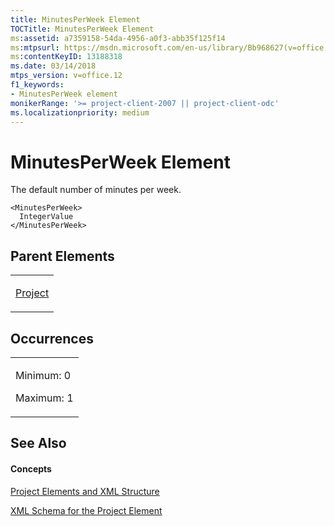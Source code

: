 ```yaml
---
title: MinutesPerWeek Element
TOCTitle: MinutesPerWeek Element
ms:assetid: a7359158-54da-4956-a0f3-abb35f125f14
ms:mtpsurl: https://msdn.microsoft.com/en-us/library/Bb968627(v=office.12)
ms:contentKeyID: 13188318
ms.date: 03/14/2018
mtps_version: v=office.12
f1_keywords:
- MinutesPerWeek element
monikerRange: '>= project-client-2007 || project-client-odc'
ms.localizationpriority: medium
---
```


# MinutesPerWeek Element




The default number of minutes per week.

    <MinutesPerWeek>
      IntegerValue
    </MinutesPerWeek>

## Parent Elements

<table>
<colgroup>
<col style="width: 100%" />
</colgroup>
<tbody>
<tr class="odd">
<td><p><a href="project-element.md">Project</a></p></td>
</tr>
</tbody>
</table>

## Occurrences

<table>
<colgroup>
<col style="width: 100%" />
</colgroup>
<tbody>
<tr class="odd">
<td><p>Minimum: 0</p>
<p>Maximum: 1</p></td>
</tr>
</tbody>
</table>

## See Also

#### Concepts

[Project Elements and XML Structure](project-elements-and-xml-structure.md)

[XML Schema for the Project Element](xml-schema-for-the-project-element.md)

